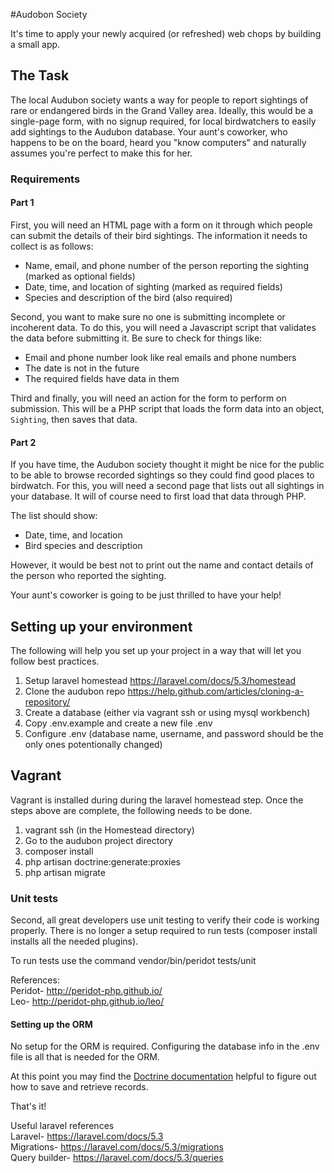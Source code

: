 #Audobon Society

It's time to apply your newly acquired (or refreshed) web chops by building a small app.

## The Task

The local Audubon society wants a way for people to report sightings of rare or endangered birds in the Grand Valley area.  Ideally, this would be a single-page form, with no signup required, for local birdwatchers to easily add sightings to the Audubon database.  Your aunt's coworker, who happens to be on the board, heard you "know computers" and naturally assumes you're perfect to make this for her.

### Requirements

#### Part 1

First, you will need an HTML page with a form on it through which people can submit the details of their bird sightings.  The information it needs to collect is as follows:

- Name, email, and phone number of the person reporting the sighting (marked as optional fields)
- Date, time, and location of sighting (marked as required fields)
- Species and description of the bird (also required)

Second, you want to make sure no one is submitting incomplete or incoherent data.  To do this, you will need a Javascript script that validates the data before submitting it.  Be sure to check for things like:

- Email and phone number look like real emails and phone numbers
- The date is not in the future
- The required fields have data in them

Third and finally, you will need an action for the form to perform on submission.  This will be a PHP script that loads the form data into an object, `Sighting`, then saves that data.

#### Part 2

If you have time, the Audubon society thought it might be nice for the public to be able to browse recorded sightings so they could find good places to birdwatch.  For this, you will need a second page that lists out all sightings in your database.  It will of course need to first load that data through PHP.

The list should show:

- Date, time, and location
- Bird species and description

However, it would be best not to print out the name and contact details of the person who reported the sighting.

Your aunt's coworker is going to be just thrilled to have your help!

## Setting up your environment

The following will help you set up your project in a way that will let you follow best practices.

1.  Setup laravel homestead https://laravel.com/docs/5.3/homestead
2.  Clone the audubon repo https://help.github.com/articles/cloning-a-repository/
3.  Create a database (either via vagrant ssh or using mysql workbench)
4.  Copy .env.example and create a new file .env
5.  Configure .env (database name, username, and password should be the only ones potentionally changed)

## Vagrant

Vagrant is installed during during the laravel homestead step.  Once the steps above are complete, the following needs to be done. 

1.  vagrant ssh (in the Homestead directory)
2.  Go to the audubon project directory
3.  composer install
4.  php artisan doctrine:generate:proxies
5.  php artisan migrate

### Unit tests
Second, all great developers use unit testing to verify their code is working properly.  There is no longer a setup required to run tests (composer install installs all the needed plugins).  

To run tests use the command vendor/bin/peridot tests/unit

References: <br />
Peridot- http://peridot-php.github.io/ <br />
Leo- http://peridot-php.github.io/leo/

#### Setting up the ORM

No setup for the ORM is required.  Configuring the database info in the .env file is all that is needed for the ORM.

At this point you may find the [Doctrine documentation](http://doctrine-orm.readthedocs.org/en/latest/reference/working-with-objects.html) helpful to figure out how to save and retrieve records.

That's it!

Useful laravel references<br />
Laravel- https://laravel.com/docs/5.3<br />
Migrations- https://laravel.com/docs/5.3/migrations<br />
Query builder- https://laravel.com/docs/5.3/queries
